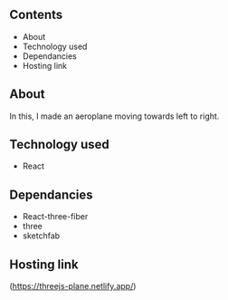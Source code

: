 ## Contents
- About
- Technology used
- Dependancies
- Hosting link
## About
In this, I made an aeroplane moving towards left to right.

## Technology used
- React
## Dependancies
- React-three-fiber
- three
- sketchfab
## Hosting link
(https://threejs-plane.netlify.app/)
